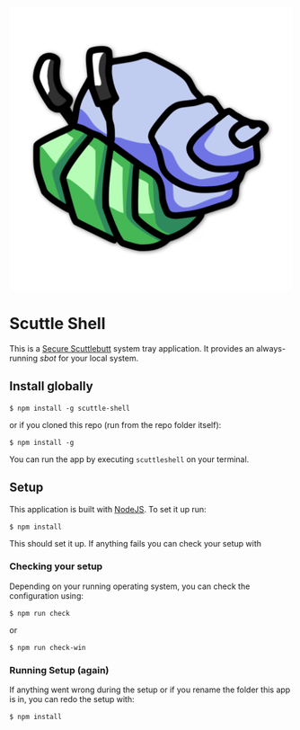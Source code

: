 ![Hermie The Crab](/icon.png)

# Scuttle Shell 

This is a [Secure Scuttlebutt](http://scuttlebutt.nz) system tray application. It provides an always-running _sbot_ for your local system.

## Install globally

```
$ npm install -g scuttle-shell
```

or if you cloned this repo (run from the repo folder itself):

```
$ npm install -g 
```


You can run the app by executing `scuttleshell` on your terminal.

## Setup

This application is built with [NodeJS](https://nodejs.org). To set it up run:

```
$ npm install
```

This should set it up. If anything fails you can check your setup with


### Checking your setup
Depending on your running operating system, you can check the configuration using:

```
$ npm run check
```

or

```
$ npm run check-win
```

### Running Setup (again)
If anything went wrong during the setup or if you rename the folder this app is in, you can redo the setup with:

```
$ npm install
```